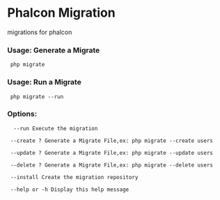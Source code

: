 # Phalcon Migration
migrations for phalcon

### Usage: Generate a Migrate

     php migrate

### Usage: Run a Migrate

     php migrate --run

### Options:
	
	  --run Execute the migration

     --create ? Generate a Migrate File,ex: php migrate --create users

     --update ? Generate a Migrate File,ex: php migrate --update users

     --delete ? Generate a Migrate File,ex: php migrate --delete users

     --install Create the migration repository

     --help or -h Display this help message